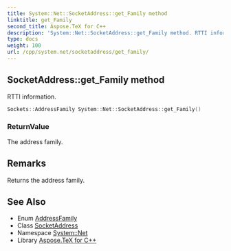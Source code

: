```yaml
---
title: System::Net::SocketAddress::get_Family method
linktitle: get_Family
second_title: Aspose.TeX for C++
description: 'System::Net::SocketAddress::get_Family method. RTTI information in C++.'
type: docs
weight: 100
url: /cpp/system.net/socketaddress/get_family/
---
```

## SocketAddress::get_Family method


RTTI information.

```cpp
Sockets::AddressFamily System::Net::SocketAddress::get_Family()
```


### ReturnValue

The address family.
## Remarks


Returns the address family. 
## See Also

* Enum [AddressFamily](../../../system.net.sockets/addressfamily/)
* Class [SocketAddress](../)
* Namespace [System::Net](../../)
* Library [Aspose.TeX for C++](../../../)
